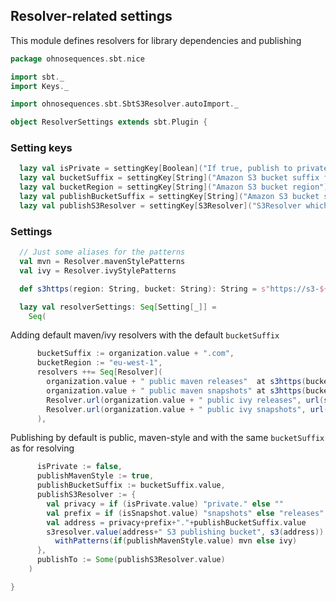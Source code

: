 ## Resolver-related settings

This module defines resolvers for library dependencies and publishing


```scala
package ohnosequences.sbt.nice

import sbt._
import Keys._

import ohnosequences.sbt.SbtS3Resolver.autoImport._

object ResolverSettings extends sbt.Plugin {
```

### Setting keys

```scala
  lazy val isPrivate = settingKey[Boolean]("If true, publish to private S3 bucket, else to public")
  lazy val bucketSuffix = settingKey[String]("Amazon S3 bucket suffix for resolvers")
  lazy val bucketRegion = settingKey[String]("Amazon S3 bucket region")
  lazy val publishBucketSuffix = settingKey[String]("Amazon S3 bucket suffix for publish-to resolver")
  lazy val publishS3Resolver = settingKey[S3Resolver]("S3Resolver which will be used in publishTo")
```

### Settings

```scala
  // Just some aliases for the patterns
  val mvn = Resolver.mavenStylePatterns
  val ivy = Resolver.ivyStylePatterns

  def s3https(region: String, bucket: String): String = s"https://s3-${region}.amazonaws.com/${bucket}"

  lazy val resolverSettings: Seq[Setting[_]] = 
    Seq(
```

Adding default maven/ivy resolvers with the default `bucketSuffix`

```scala
      bucketSuffix := organization.value + ".com",
      bucketRegion := "eu-west-1",
      resolvers ++= Seq[Resolver]( 
        organization.value + " public maven releases"  at s3https(bucketRegion.value, "releases." + bucketSuffix.value),
        organization.value + " public maven snapshots" at s3https(bucketRegion.value, "snapshots." + bucketSuffix.value),
        Resolver.url(organization.value + " public ivy releases", url(s3https(bucketRegion.value, "releases." + bucketSuffix.value)))(ivy),
        Resolver.url(organization.value + " public ivy snapshots", url(s3https(bucketRegion.value, "snapshots." + bucketSuffix.value)))(ivy)
      ),
```

Publishing by default is public, maven-style and with the same `bucketSuffix` as for resolving

```scala
      isPrivate := false,
      publishMavenStyle := true,
      publishBucketSuffix := bucketSuffix.value,
      publishS3Resolver := {
        val privacy = if (isPrivate.value) "private." else ""
        val prefix = if (isSnapshot.value) "snapshots" else "releases"
        val address = privacy+prefix+"."+publishBucketSuffix.value 
        s3resolver.value(address+" S3 publishing bucket", s3(address)).
          withPatterns(if(publishMavenStyle.value) mvn else ivy)
      },
      publishTo := Some(publishS3Resolver.value)
    )

}

```




[main/scala/AssemblySettings.scala]: AssemblySettings.scala.md
[main/scala/DocumentationSettings.scala]: DocumentationSettings.scala.md
[main/scala/JavaSettings.scala]: JavaSettings.scala.md
[main/scala/MetadataSettings.scala]: MetadataSettings.scala.md
[main/scala/NiceProjectConfigs.scala]: NiceProjectConfigs.scala.md
[main/scala/ReleaseSettings.scala]: ReleaseSettings.scala.md
[main/scala/ResolverSettings.scala]: ResolverSettings.scala.md
[main/scala/ScalaSettings.scala]: ScalaSettings.scala.md
[main/scala/TagListSettings.scala]: TagListSettings.scala.md
[main/scala/WartremoverSettings.scala]: WartremoverSettings.scala.md